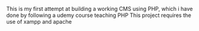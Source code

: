 This is my first attempt at building a working CMS using PHP, which i have done by following a udemy course teaching PHP
This project requires the use of xampp and apache

